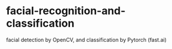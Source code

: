 # facial-recognition-and-classification
facial detection by OpenCV, and classification by Pytorch (fast.ai)
